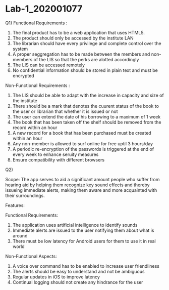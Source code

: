 # Lab-1_202001077
Q1)
Functional Requirements :

1. The final product has to be a web application that uses HTML5.
2. The product should only be accessed by the institute LAN
3. The librarian should have every privilege and complete control over the system 
4. A proper seggregation has to be made between the members and non-members of the LIS so that the perks are alotted accordingly
5. The LIS can be accessed remotely 
6. No confidential information should be stored in plain text and must be encrypted 

Non-Functional Requirements :

1. The LIS should be able to adapt with the increase in capacity and size of the institute
2. There should be a mark that denotes the cuurent status of the book to the user or librarian that whether it is issued or not
3. The user can extend the date of his borrowing to a maximum of 1 week
4. The book that has been taken off the shelf should be removed from the record within an hour
5. A new record for a book that has been purchased must be created within an hour 
6. Any non-member is allowed to surf online for free uptil 3 hours/day
7. A periodic re-encryption of the passwords is triggered at the end of every week to enhance seruity measures
8. Ensure compatibility with different browsers

Q2)

Scope:
The app serves to aid a significant amount people who suffer from hearing aid by helping them recognize key sound effects and thereby issueing immediate alerts, making them aware and more acquainted with their surroundings.

Features:

Functional Requirements:

1. The application uses artificial intelligence to identify sounds 
2. Immediate alerts are issued to the user notifying them about what is around
3. There must be low latency for Android users for them to use it in real world 

Non-Functional Aspects:

1. A voice over command has to be enabled to increase user friendliness
2. The alerts should be easy to understand and not be ambiguous
3. Regular updates in iOS to improve latency
4. Continual logging should not create any hindrance for the user 
